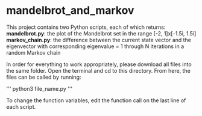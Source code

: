 # mandelbrot_and_markov

This project contains two Python scripts, each of which returns: <br />
__mandelbrot.py__: the plot of the Mandelbrot set in the range [-2, 1]x[-1.5i, 1.5i] <br />
__markov_chain.py__: the difference between the current state vector and the eigenvector with corresponding eigenvalue = 1 through N iterations in a random Markov chain <br />

In order for everything to work appropriately, please download all files into the same folder. Open the terminal and cd to this directory. From here, the files can be called by running:

'''
python3 file_name.py
'''

To change the function variables, edit the function call on the last line of each script.
